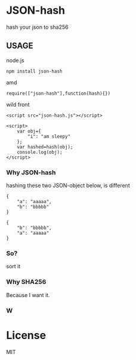 # JSON-hash

hash your json to sha256

## USAGE

node.js

	npm install json-hash

amd

	require(["json-hash"],function(hash){})

wild front

	<script src="json-hash.js"></script>

	<script>
		var obj={
			"i": "am sleepy"
		};
		var hashed=hash(obj);
		console.log(obj);
	</script>

### Why JSON-hash

hashing these two JSON-object below, is different

	{
		"a": "aaaaa",
		"b": "bbbbb"
	}

	{
		"b": "bbbbb",
		"a": "aaaaa"
	}

### So?

sort it

### Why SHA256

Because I want it.

### W

# License

MIT
